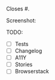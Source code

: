 Closes #.

Screenshot:


TODO:

- [ ] Tests
- [ ] Changelog
- [ ] A11Y
- [ ] Stories
- [ ] Browserstack
